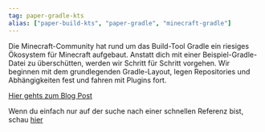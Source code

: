 ```yaml
---
tag: paper-gradle-kts
alias: ["paper-build-kts", "paper-gradle", "minecraft-gradle"]
---
```


Die Minecraft-Community hat rund um das Build-Tool Gradle ein riesiges Ökosystem für Minecraft aufgebaut.
Anstatt dich mit einer Beispiel-Gradle-Datei zu überschütten, werden wir Schritt für Schritt vorgehen.
Wir beginnen mit dem grundlegenden Gradle-Layout, legen Repositories und Abhängigkeiten fest und fahren mit Plugins fort.

[Hier gehts zum Blog Post](<https://chojo.dev/blog/de/gradle_minecraft_basic_and_advanced/>)

Wenn du einfach nur auf der suche nach einer schnellen Referenz bist, schau [hier](<https://haste.devcord.club/orizodomar.java>)

